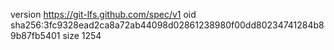 version https://git-lfs.github.com/spec/v1
oid sha256:3fc9328ead2ca8a72ab44098d02861238980f00dd80234741284b89b87fb5401
size 1254
